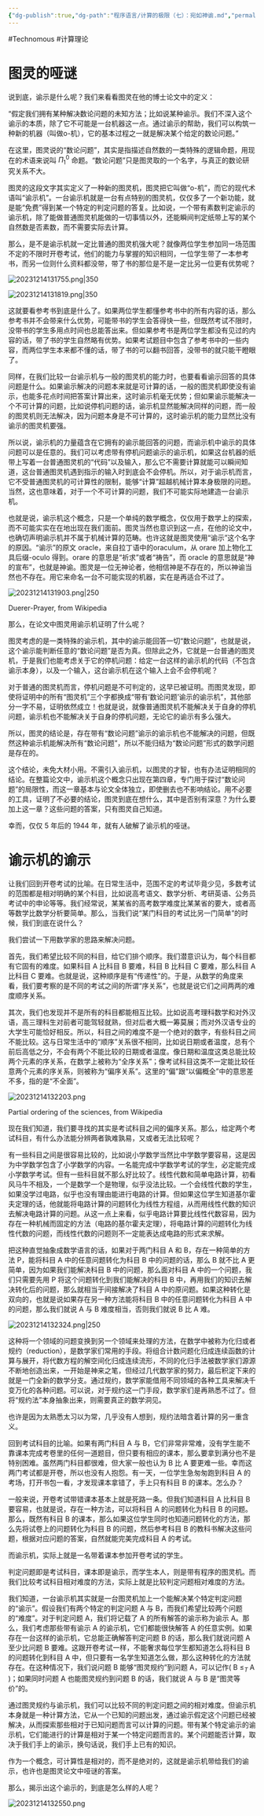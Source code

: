 ```yaml
---
{"dg-publish":true,"dg-path":"程序语言/计算的极限（七）：宛如神谕.md","permalink":"/程序语言/计算的极限（七）：宛如神谕/","created":"2023-10-09T16:11:35.000+08:00","updated":"2023-12-14T13:26:22.058+08:00"}
---
```


#Technomous #计算理论

# 图灵的哑谜

说到底，谕示是什么呢？我们来看看图灵在他的博士论文中的定义：

“假定我们拥有某种解决数论问题的未知方法；比如说某种谕示。我们不深入这个谕示的本质，除了它不可能是一台机器这一点。通过谕示的帮助，我们可以构筑一种新的机器（叫做o-机），它的基本过程之一就是解决某个给定的数论问题。”

在这里，图灵说的“数论问题”，其实是指描述自然数的一类特殊的逻辑命题，用现在的术语来说叫 $\Pi^0_1$ 命题。“数论问题”只是图灵取的一个名字，与真正的数论研究关系不大。

图灵的这段文字其实定义了一种新的图灵机，图灵把它叫做“o-机”，而它的现代术语叫“谕示机”。一台谕示机就是一台有点特别的图灵机，仅仅多了一个新功能，就是能“免费”得到某一个特定的判定问题的答复。比如说，一个带有素数判定谕示的谕示机，除了能做普通图灵机能做的一切事情以外，还能瞬间判定纸带上写的某个自然数是否素数，而不需要实际去计算。

那么，是不是谕示机就一定比普通的图灵机强大呢？就像两位学生参加同一场范围不定的不限时开卷考试，他们的能力与掌握的知识相同，一位学生带了一本参考书，而另一位则什么资料都没带，带了书的那位是不是一定比另一位更有优势呢？

![20231214131755.png|350](/img/user/0.Asset/resource/20231214131755.png)

![20231214131819.png|350](/img/user/0.Asset/resource/20231214131819.png)

这就要看参考书到底是什么了。如果两位学生都懂参考书中的所有内容的话，那么参考书并不会带来什么优势，可能带书的学生会答得快一些，但既然考试不限时，没带书的学生多用点时间也总能答出来。但如果参考书是两位学生都没有见过的内容的话，带了书的学生自然略有优势。如果考试题目中包含了参考书中的一些内容，而两位学生本来都不懂的话，带了书的可以翻书回答，没带书的就只能干瞪眼了。

同样，在我们比较一台谕示机与一般的图灵机的能力时，也要看看谕示回答的具体问题是什么。如果谕示解决的问题本来就是可计算的话，一般的图灵机即使没有谕示，也能多花点时间把答案计算出来，这时谕示机毫无优势；但如果谕示能解决一个不可计算的问题，比如说停机问题的话，谕示机显然能解决同样的问题，而一般的图灵机则无法解决，因为问题本身是不可计算的，这时谕示机的能力显然比没有谕示的图灵机要强。

所以说，谕示机的力量蕴含在它拥有的谕示能回答的问题，而谕示机中谕示的具体问题可以是任意的。我们可以考虑带有停机问题谕示的谕示机，如果这台机器的纸带上写着一台普通图灵机的“代码”以及输入，那么它不需要计算就能可以瞬间知道，这台普通图灵机遇到指示的输入时到底会不会停机。所以，对于谕示机而言，它不受普通图灵机的可计算性的限制，能够“计算”超越机械计算本身极限的问题。当然，这也意味着，对于一个不可计算的问题，我们不可能实际地建造一台谕示机。

也就是说，谕示机这个概念，只是一个单纯的数学概念，仅仅用于数学上的探索，而不可能实实在在地出现在我们面前。图灵当然也意识到这一点，在他的论文中，也确切声明谕示机并不属于机械计算的范畴。也许这就是图灵使用“谕示”这个名字的原因。“谕示”的原文 oracle，来自拉丁语中的oraculum，从 orare 加上物化工具后缀-oculo 得到。orare 的意思是“祈求”或者“祷告”，而 oracle 的意思就是“神的宣布”，也就是神谕。图灵是一位无神论者，他相信神是不存在的，所以神谕当然也不存在。用它来命名一台不可能实现的机器，实在是再适合不过了。

![20231214131903.png|250](/img/user/0.Asset/resource/20231214131903.png)

Duerer-Prayer, from Wikipedia

那么，在论文中图灵用谕示机证明了什么呢？

图灵考虑的是一类特殊的谕示机，其中的谕示能回答一切“数论问题”，也就是说，这个谕示能判断任意的“数论问题”是否为真。但除此之外，它就是一台普通的图灵机，于是我们也能考虑关于它的停机问题：给定一台这样的谕示机的代码（不包含谕示本身），以及一个输入，这台谕示机在这个输入上会不会停机呢？

对于普通的图灵机而言，停机问题是不可判定的，这早已被证明。而图灵发现，即使将证明中的所有“图灵机”三个字都换成“带有‘数论问题’谕示的谕示机”，其他部分一字不易，证明依然成立！也就是说，就像普通图灵机不能解决关于自身的停机问题，谕示机也不能解决关于自身的停机问题，无论它的谕示有多么强大。

所以，图灵的结论是，存在带有“数论问题”谕示的谕示机也不能解决的问题，但既然这种谕示机能解决所有“数论问题”，所以不能归结为“数论问题”形式的数学问题是存在的。

这个结论，未免大材小用。不需引入谕示机，以图灵的才智，也有办法证明相同的结论。在整篇论文中，谕示机这个概念只出现在第四章，专门用于探讨“数论问题”的局限性，而这一章基本与论文全体独立，即使删去也不影响结论。用不必要的工具，证明了不必要的结论，图灵到底在想什么，其中是否别有深意？为什么要加上这一章？这些问题的答案，只有图灵自己知道。

幸而，仅仅 5 年后的 1944 年，就有人破解了谕示机的哑谜。

# 谕示机的谕示

让我们回到开卷考试的比喻。在日常生活中，范围不定的考试毕竟少见，多数考试的范围都是相对明确的某个科目，比如说高考语文、数学分析、考研英语、公务员考试中的申论等等。我们经常说，某某省的高考数学难度比某某省的要大，或者高等数学比数学分析要简单。那么，当我们说“某门科目的考试比另一门简单”的时候，我们到底在说什么？

我们尝试一下用数学家的思路来解决问题。

首先，我们希望比较不同的科目，给它们排个顺序。我们潜意识认为，每个科目都有它固有的难度。如果科目 A 比科目 B 要难，科目 B 比科目 C 要难，那么科目 A 比科目 C 要难。也就是说，这种顺序是有“传递性”的。于是，从数学的角度来看，我们要考察的是不同的考试之间的所谓“序关系”，也就是说它们之间两两的难度顺序关系。

其次，我们也发现并不是所有的科目都能相互比较。比如说高考理科数学和对外汉语，高三理科生对前者可能驾轻就熟，但对后者大概一筹莫展；而对外汉语专业的大学生可能恰好相反。所以，科目之间的难度不是一个绝对的数字，有些科目之间不能比较。这与日常生活中的“顺序”关系很不相同，比如说日期或者温度，总有个前后高低之分，不会有两个不能比较的日期或者温度。像日期和温度这类总能比较两个元素的序关系，在数学上被称为“全序关系”；像考试科目这类不一定能比较任意两个元素的序关系，则被称为“偏序关系”。这里的“偏”跟“以偏概全”中的意思差不多，指的是“不全面”。

![20231214132203.png](/img/user/0.Asset/resource/20231214132203.png)

Partial ordering of the sciences, from Wikipedia

现在我们知道，我们要寻找的其实是考试科目之间的偏序关系。那么，给定两个考试科目，有什么办法能分辨两者孰难孰易，又或者无法比较呢？

有一些科目之间是很容易比较的，比如说小学数学当然比中学数学要容易，这是因为中学数学包含了小学数学的内容。一名能完成中学数学考试的学生，必定能完成小学数学考试。但有一些科目就不那么好比较了。线性代数和简单电路计算，初看风马牛不相及，一个是数学一个是物理，似乎没法比较。一个会线性代数的学生，如果没学过电路，似乎也没有理由能进行电路的计算。但如果这位学生知道基尔霍夫定理的话，他就能将电路计算的问题转化为线性方程组，从而用线性代数的知识去解决电路计算的问题。从这一点上来看，似乎电路计算要比线性代数容易，因为存在一种机械而固定的方法（电路的基尔霍夫定理），将电路计算的问题转化为线性代数的问题，而线性代数的问题则不一定能表达成电路的形式来求解。

把这种直觉抽象成数学语言的话，如果对于两门科目 A 和 B，存在一种简单的方法 P，能将科目 A 中的任意问题转化为科目 B 中的问题的话，那么 B 就不比 A 更简单，因为如果我们能解决科目 B 中的问题，那么面对科目 A 中的一个问题，我们只需要先用 P 将这个问题转化到我们能解决的科目 B 中，再用我们的知识去解决转化后的问题，那么就相当于间接解决了科目 A 中的原问题。如果这种转化是双向的，也就是说如果存在另一种方法能将科目 B 中的任意问题转化为科目 A 中的问题，那么我们就说 A 与 B 难度相当，否则我们就说 B 比 A 难。

![20231214132324.png|250](/img/user/0.Asset/resource/20231214132324.png)

这种将一个领域的问题变换到另一个领域来处理的方法，在数学中被称为化归或者规约（reduction），是数学家们常用的手段。将组合计数问题化归成连续函数的计算与展开，将代数方程的解空间化归成连续流形，不同的化归手法被数学家们源源不断地创造出来，一开始是神来之笔，但经过几代数学家的努力，最后积淀下来的就是一门全新的数学分支。通过规约，数学家能借用不同领域的各种工具来解决千变万化的各种问题。可以说，对于规约这一门手段，数学家们是再熟悉不过了。但将“规约法”本身抽象出来，则需要真正的数学洞见。

也许是因为太熟悉太习以为常，几乎没有人想到，规约法暗含着计算的另一重含义。

回到考试科目的比喻。如果有两门科目 A 与 B，它们非常非常难，没有学生能不靠课本完成考卷里的任何一道题目，但只要有相应的课本，那么要拿到满分也不是特别困难。虽然两门科目都很难，但大家一般也认为 B 比 A 要更难一些。幸而这两门考试都是开卷，所以也没有人抱怨。有一天，一位学生急匆匆跑到科目 A 的考场，打开书包一看，才发现课本拿错了，手上只有科目 B 的课本。怎么办？

一般来说，开卷考试带错课本基本上就是死路一条。但我们知道科目 A 比科目 B 要容易，也就是说，存在一种方法，可以将科目 A 的问题转化为科目 B 的问题。那么，既然有科目 B 的课本，那么如果这位学生同时也知道问题转化的方法，那么先将试卷上的问题转化为科目 B 的问题，然后参考科目 B 的教科书解决这些问题，根据对应问题的答案，自然就能完美完成科目 A 的考试。

而谕示机，实际上就是一名带着课本参加开卷考试的学生。

判定问题即是考试科目，课本即是谕示，而学生本人，则是带有程序的图灵机。而我们比较考试科目相对难度的方法，实际上就是比较判定问题相对难度的方法。

我们知道，一台谕示机其实就是一台图灵机加上一个能解决某个特定判定问题的“谕示”。假设我们有两个特定的判定问题 A 与 B，而我们希望比较两个问题的“难度”。对于判定问题 A，我们将记载了 A 的所有解答的谕示称为谕示 A。那么，我们考虑那些带有谕示 A 的谕示机，它们都能很快解答 A 的任意实例。如果存在一台这样的谕示机，它总能正确解答判定问题 B 的话，那么我们就说问题 A 至少比问题 B 要难。这跟开卷考试一样，不能奢求每位学生都知道怎么将科目 B 的问题转化到科目 A 中，但只要有一名学生知道怎么做，那么这种转化的方法就存在。在这种情况下，我们说问题 B 能够“图灵规约”到问题 A，可以记作( B $\leq_T$ A )；如果同时问题 A 也能图灵规约到问题 B 的话，我们就说 A 与 B 是“图灵等价”的。

通过图灵规约与谕示机，我们可以比较不同的判定问题之间的相对难度。但谕示机本身就是一种计算方法，它从一个已知的问题出发，通过谕示假定这个问题已经被解决，从而探索那些相对于已知问题而言可以计算的问题。带有某个特定谕示的谕示机，它们能进行的计算是相对于某一个特定问题而言的。某个问题能否计算，取决于我们手上的谕示，换句话说，我们手上已有的知识。

作为一个概念，可计算性是相对的，而不是绝对的，这就是谕示机带给我们的谕示，也许也是图灵论文中哑谜的答案。

那么，揭示出这个谕示的，到底是怎么样的人呢？

![20231214132550.png](/img/user/0.Asset/resource/20231214132550.png)